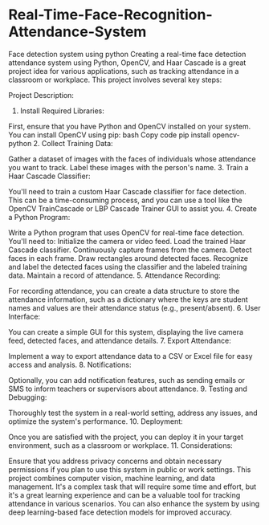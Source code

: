 # Real-Time-Face-Recognition-Attendance-System
Face detection system using python
Creating a real-time face detection attendance system using Python, OpenCV, and Haar Cascade is a great project idea for various applications, such as tracking attendance in a classroom or workplace. This project involves several key steps:

Project Description:

1. Install Required Libraries:

First, ensure that you have Python and OpenCV installed on your system. You can install OpenCV using pip:
bash
Copy code
pip install opencv-python
2. Collect Training Data:

Gather a dataset of images with the faces of individuals whose attendance you want to track. Label these images with the person's name.
3. Train a Haar Cascade Classifier:

You'll need to train a custom Haar Cascade classifier for face detection. This can be a time-consuming process, and you can use a tool like the OpenCV TrainCascade or LBP Cascade Trainer GUI to assist you.
4. Create a Python Program:

Write a Python program that uses OpenCV for real-time face detection. You'll need to:
Initialize the camera or video feed.
Load the trained Haar Cascade classifier.
Continuously capture frames from the camera.
Detect faces in each frame.
Draw rectangles around detected faces.
Recognize and label the detected faces using the classifier and the labeled training data.
Maintain a record of attendance.
5. Attendance Recording:

For recording attendance, you can create a data structure to store the attendance information, such as a dictionary where the keys are student names and values are their attendance status (e.g., present/absent).
6. User Interface:

You can create a simple GUI for this system, displaying the live camera feed, detected faces, and attendance details.
7. Export Attendance:

Implement a way to export attendance data to a CSV or Excel file for easy access and analysis.
8. Notifications:

Optionally, you can add notification features, such as sending emails or SMS to inform teachers or supervisors about attendance.
9. Testing and Debugging:

Thoroughly test the system in a real-world setting, address any issues, and optimize the system's performance.
10. Deployment:

Once you are satisfied with the project, you can deploy it in your target environment, such as a classroom or workplace.
11. Considerations:

Ensure that you address privacy concerns and obtain necessary permissions if you plan to use this system in public or work settings.
This project combines computer vision, machine learning, and data management. It's a complex task that will require some time and effort, but it's a great learning experience and can be a valuable tool for tracking attendance in various scenarios. You can also enhance the system by using deep learning-based face detection models for improved accuracy.




